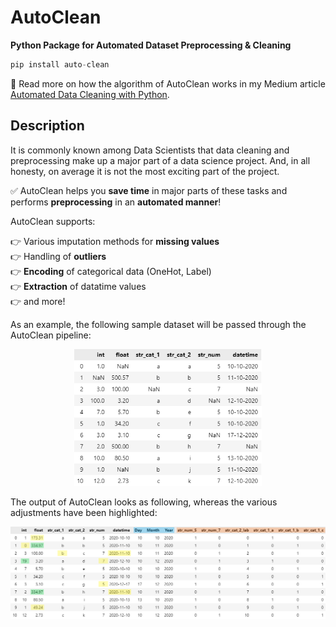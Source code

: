 # AutoClean

**Python Package for Automated Dataset Preprocessing & Cleaning**

```python
pip install auto-clean
```

:thought_balloon: Read more on how the algorithm of AutoClean works in my Medium article [Automated Data Cleaning with Python](link).

## Description
It is commonly known among Data Scientists that data cleaning and preprocessing make up a major part of a data science project. And, in all honesty, on average it is not the most exciting part of the project.

:white_check_mark: AutoClean helps you **save time** in major parts of these tasks and performs **preprocessing** in an **automated manner**!

AutoClean supports:

:point_right: Various imputation methods for **missing values**  
:point_right: Handling of **outliers**  
:point_right: **Encoding** of categorical data (OneHot, Label)  
:point_right: **Extraction** of datatime values  
:point_right: and more!

As an example, the following sample dataset will be passed through the AutoClean pipeline:

<p align="center">
  <img src="Misc/sample_data.png" width="300" title="Example Output: Duplicate Image Finder">
</p>

 The output of AutoClean looks as following, whereas the various adjustments have been highlighted:

 <p align="center">
  <img src="Misc/sample_data_output.png" width="700" title="Example Output: Duplicate Image Finder">
</p>